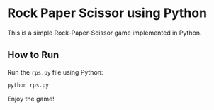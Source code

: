 # Rock Paper Scissor using Python

This is a simple Rock-Paper-Scissor game implemented in Python.

## How to Run

Run the `rps.py` file using Python:

```bash
python rps.py
```

Enjoy the game!
